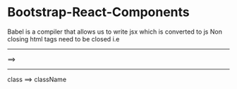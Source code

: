 # Bootstrap-React-Components
Babel is a compiler that allows us to write jsx which is converted to js
Non  closing html tags need to be closed i.e <hr> ==> <hr />
class ==> className
